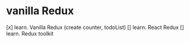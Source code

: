 # vanilla Redux

[x] learn. Vanilla Redux (create counter, todoList)
[] learn. React Redux
[] learn. Redux toolkit
